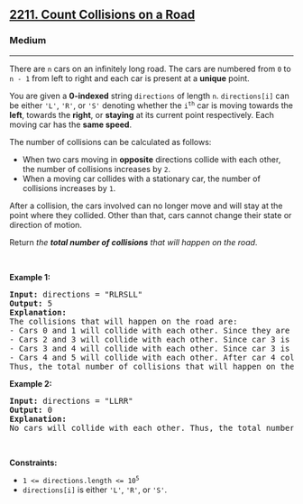 <h2><a href="https://leetcode.com/problems/count-collisions-on-a-road/">2211. Count Collisions on a Road</a></h2><h3>Medium</h3><hr><div style="user-select: auto;"><p style="user-select: auto;">There are <code style="user-select: auto;">n</code> cars on an infinitely long road. The cars are numbered from <code style="user-select: auto;">0</code> to <code style="user-select: auto;">n - 1</code> from left to right and each car is present at a <strong style="user-select: auto;">unique</strong> point.</p>

<p style="user-select: auto;">You are given a <strong style="user-select: auto;">0-indexed</strong> string <code style="user-select: auto;">directions</code> of length <code style="user-select: auto;">n</code>. <code style="user-select: auto;">directions[i]</code> can be either <code style="user-select: auto;">'L'</code>, <code style="user-select: auto;">'R'</code>, or <code style="user-select: auto;">'S'</code> denoting whether the <code style="user-select: auto;">i<sup style="user-select: auto;">th</sup></code> car is moving towards the <strong style="user-select: auto;">left</strong>, towards the <strong style="user-select: auto;">right</strong>, or <strong style="user-select: auto;">staying</strong> at its current point respectively. Each moving car has the <strong style="user-select: auto;">same speed</strong>.</p>

<p style="user-select: auto;">The number of collisions can be calculated as follows:</p>

<ul style="user-select: auto;">
	<li style="user-select: auto;">When two cars moving in <strong style="user-select: auto;">opposite</strong> directions collide with each other, the number of collisions increases by <code style="user-select: auto;">2</code>.</li>
	<li style="user-select: auto;">When a moving car collides with a stationary car, the number of collisions increases by <code style="user-select: auto;">1</code>.</li>
</ul>

<p style="user-select: auto;">After a collision, the cars involved can no longer move and will stay at the point where they collided. Other than that, cars cannot change their state or direction of motion.</p>

<p style="user-select: auto;">Return <em style="user-select: auto;">the <strong style="user-select: auto;">total number of collisions</strong> that will happen on the road</em>.</p>

<p style="user-select: auto;">&nbsp;</p>
<p style="user-select: auto;"><strong style="user-select: auto;">Example 1:</strong></p>

<pre style="user-select: auto;"><strong style="user-select: auto;">Input:</strong> directions = "RLRSLL"
<strong style="user-select: auto;">Output:</strong> 5
<strong style="user-select: auto;">Explanation:</strong>
The collisions that will happen on the road are:
- Cars 0 and 1 will collide with each other. Since they are moving in opposite directions, the number of collisions becomes 0 + 2 = 2.
- Cars 2 and 3 will collide with each other. Since car 3 is stationary, the number of collisions becomes 2 + 1 = 3.
- Cars 3 and 4 will collide with each other. Since car 3 is stationary, the number of collisions becomes 3 + 1 = 4.
- Cars 4 and 5 will collide with each other. After car 4 collides with car 3, it will stay at the point of collision and get hit by car 5. The number of collisions becomes 4 + 1 = 5.
Thus, the total number of collisions that will happen on the road is 5. 
</pre>

<p style="user-select: auto;"><strong style="user-select: auto;">Example 2:</strong></p>

<pre style="user-select: auto;"><strong style="user-select: auto;">Input:</strong> directions = "LLRR"
<strong style="user-select: auto;">Output:</strong> 0
<strong style="user-select: auto;">Explanation:</strong>
No cars will collide with each other. Thus, the total number of collisions that will happen on the road is 0.</pre>

<p style="user-select: auto;">&nbsp;</p>
<p style="user-select: auto;"><strong style="user-select: auto;">Constraints:</strong></p>

<ul style="user-select: auto;">
	<li style="user-select: auto;"><code style="user-select: auto;">1 &lt;= directions.length &lt;= 10<sup style="user-select: auto;">5</sup></code></li>
	<li style="user-select: auto;"><code style="user-select: auto;">directions[i]</code> is either <code style="user-select: auto;">'L'</code>, <code style="user-select: auto;">'R'</code>, or <code style="user-select: auto;">'S'</code>.</li>
</ul>
</div>